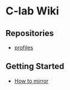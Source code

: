 # C-lab Wiki
## Repositories
- [profiles](https://github.com/NagoyaUniv-Clab/profiles)

## Getting Started
- [How to mirror](./sections/getting_started/mirroring.md)
